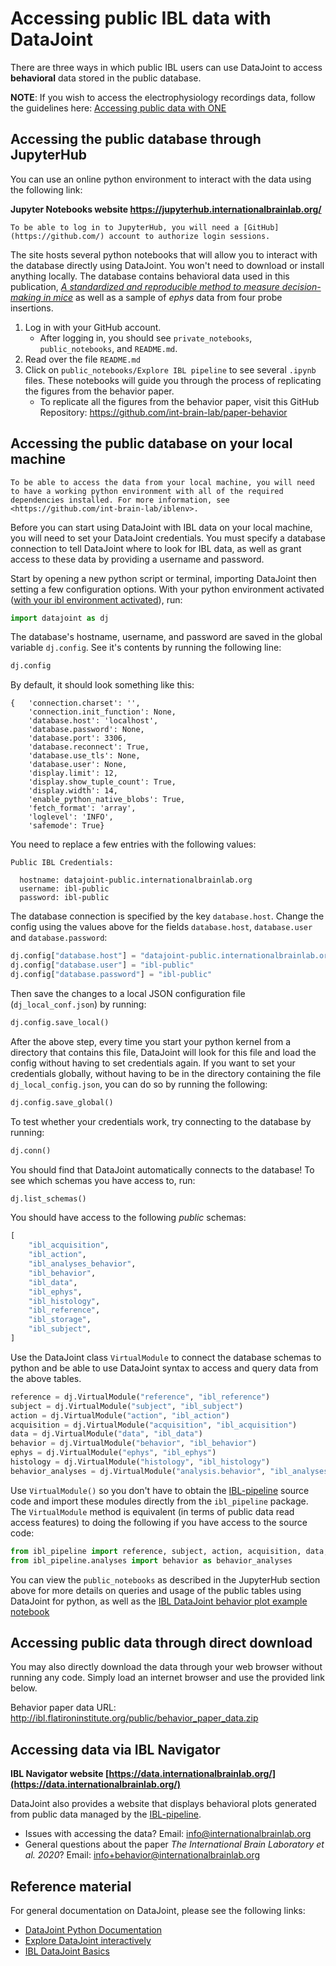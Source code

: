 # Accessing public IBL data with DataJoint

There are three ways in which public IBL users can use DataJoint to access **behavioral** data stored in the public database.

**NOTE**: If you wish to access the electrophysiology recordings data, follow the guidelines here: [Accessing public data with ONE](public_one.md)

## Accessing the public database through JupyterHub

You can use an online python environment to interact with the data using the following link:

**Jupyter Notebooks website <https://jupyterhub.internationalbrainlab.org/>**

```{important}
To be able to log in to JupyterHub, you will need a [GitHub](https://github.com/) account to authorize login sessions.
```

The site hosts several python notebooks that will allow you to interact with the database directly using DataJoint. You won't need to download or install anything locally. The database contains behavioral data used in this publication, [_A standardized and reproducible method to measure decision-making in mice_](https://doi.org/10.1101/2020.01.17.909838_) as well as a sample of _ephys_ data from four probe insertions.

1. Log in with your GitHub account.
   - After logging in, you should see `private_notebooks`, `public_notebooks`, and `README.md`.
2. Read over the file `README.md`
3. Click on `public_notebooks/Explore IBL pipeline` to see several `.ipynb` files. These notebooks will guide you through the process of replicating the figures from the behavior paper.
   - To replicate all the figures from the behavior paper, visit this GitHub Repository: <https://github.com/int-brain-lab/paper-behavior>

## Accessing the public database on your local machine

```{important}
To be able to access the data from your local machine, you will need to have a working python environment with all of the required dependencies installed. For more information, see <https://github.com/int-brain-lab/iblenv>.
```

Before you can start using DataJoint with IBL data on your local machine, you will need to set your DataJoint credentials. You must specify a database connection to tell DataJoint where to look for IBL data, as well as grant access to these data by providing a username and password. 



<!--
```{important}
To set up credentials you will need access to your DataJoint username and password. If you do not have access to these, please get in contact with a member of the IBL software team.
```
-->

Start by opening a new python script or terminal, importing DataJoint then setting a few configuration options. With your python environment activated ([with your ibl environment activated](../02_installation.md)), run:

```python
import datajoint as dj
```

The database's hostname, username, and password are saved in the global variable `dj.config`. See it's contents by running the following line:

```python
dj.config
```

By default, it should look something like this:

```
{   'connection.charset': '',
    'connection.init_function': None,
    'database.host': 'localhost',
    'database.password': None,
    'database.port': 3306,
    'database.reconnect': True,
    'database.use_tls': None,
    'database.user': None,
    'display.limit': 12,
    'display.show_tuple_count': True,
    'display.width': 14,
    'enable_python_native_blobs': True,
    'fetch_format': 'array',
    'loglevel': 'INFO',
    'safemode': True}
```

You need to replace a few entries with the following values: 

```{important}
Public IBL Credentials:

  hostname: datajoint-public.internationalbrainlab.org
  username: ibl-public
  password: ibl-public
```

The database connection is specified by the key `database.host`. Change the config using the values above for the fields `database.host`, `database.user` and `database.password`:

```python
dj.config["database.host"] = "datajoint-public.internationalbrainlab.org"
dj.config["database.user"] = "ibl-public"
dj.config["database.password"] = "ibl-public"
```

Then save the changes to a local JSON configuration file (`dj_local_conf.json`) by running:

```python
dj.config.save_local()
```

After the above step, every time you start your python kernel from a directory that contains this file, DataJoint will look for this file and load the config without having to set credentials again. If you want to set your credentials globally, without having to be in the directory containing the file `dj_local_config.json`, you can do so by running the following:

```python
dj.config.save_global()
```

To test whether your credentials work, try connecting to the database by running:

```python
dj.conn()
```

You should find that DataJoint automatically connects to the database! To see which schemas you have access to, run:

```python
dj.list_schemas()
```

You should have access to the following _public_ schemas:

```python
[
    "ibl_acquisition",
    "ibl_action",
    "ibl_analyses_behavior",
    "ibl_behavior",
    "ibl_data",
    "ibl_ephys",
    "ibl_histology",
    "ibl_reference",
    "ibl_storage",
    "ibl_subject",
]
```

Use the DataJoint class `VirtualModule` to connect the database schemas to python and be able to use DataJoint syntax to access and query data from the above tables. 

```python
reference = dj.VirtualModule("reference", "ibl_reference")
subject = dj.VirtualModule("subject", "ibl_subject")
action = dj.VirtualModule("action", "ibl_action")
acquisition = dj.VirtualModule("acquisition", "ibl_acquisition")
data = dj.VirtualModule("data", "ibl_data")
behavior = dj.VirtualModule("behavior", "ibl_behavior")
ephys = dj.VirtualModule("ephys", "ibl_ephys")
histology = dj.VirtualModule("histology", "ibl_histology")
behavior_analyses = dj.VirtualModule("analysis.behavior", "ibl_analyses_behavior")
```

Use `VirtualModule()` so you don't have to obtain the [IBL-pipeline](https://github.com/int-brain-lab/IBL-pipeline) source code and import these modules directly from the `ibl_pipeline` package. The `VirtualModule` method is equivalent (in terms of public data read access features) to doing the following if you have access to the source code:

```python
from ibl_pipeline import reference, subject, action, acquisition, data, behavior, ephys, histology
from ibl_pipeline.analyses import behavior as behavior_analyses
```

You can view the `public_notebooks` as described in the JupyterHub section above for more details on queries and usage of the public tables using DataJoint for python, as well as the [IBL DataJoint behavior plot example notebook](../notebooks/dj_intro/dj_intro.ipynb) 

## Accessing public data through direct download

You may also directly download the data through your web browser without running any code. Simply load an internet browser and use the provided link below.

Behavior paper data URL: <http://ibl.flatironinstitute.org/public/behavior_paper_data.zip>


## Accessing data via IBL Navigator

**IBL Navigator website [https://data.internationalbrainlab.org/](https://data.internationalbrainlab.org/)**

DataJoint also provides a website that displays behavioral plots generated from public data managed by the [IBL-pipeline](https://github.com/int-brain-lab/IBL-pipeline). 

- Issues with accessing the data? Email: <info@internationalbrainlab.org>
- General questions about the paper _The International Brain Laboratory et al. 2020_? Email: <info+behavior@internationalbrainlab.org>


## Reference material

For general documentation on DataJoint, please see the following links:

- [DataJoint Python Documentation](https://docs.datajoint.org/python/)
- [Explore DataJoint interactively](https://tutorials.datajoint.io/)
- [IBL DataJoint Basics](https://int-brain-lab.github.io/iblenv/notebooks/dj_basics/dj_basics.html)
